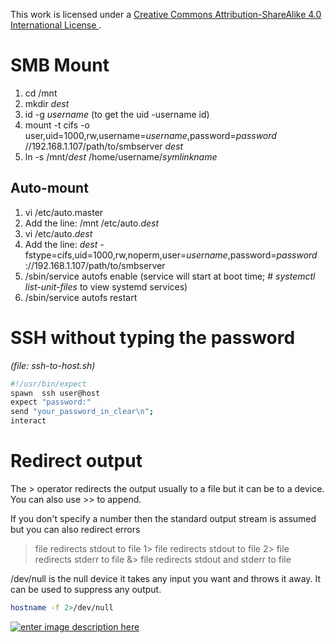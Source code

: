This work is licensed under a [Creative Commons Attribution-ShareAlike 4.0 International License ](http://creativecommons.org/licenses/by-sa/4.0/).

# SMB Mount

1. cd /mnt
2. mkdir *dest*
3. id -g *username* (to get the uid -username id)
4. mount -t cifs -o  user,uid=1000,rw,username=*username*,password=*password* //192.168.1.107/path/to/smbserver *dest*
5. ln -s /mnt/*dest* /home/username/*symlinkname*

## Auto-mount
1. vi /etc/auto.master
2. Add the line: /mnt /etc/auto.*dest*
3. vi /etc/auto.*dest*
4. Add the line: *dest*      -fstype=cifs,uid=1000,rw,noperm,user=*username*,password=*password*    ://192.168.1.107/path/to/smbserver
5. /sbin/service autofs enable (service will start at boot time; # *systemctl list-unit-files* to view systemd services)
6. /sbin/service autofs restart

# SSH without typing the password

*(file: ssh-to-host.sh)*
```bash
#!/usr/bin/expect
spawn  ssh user@host
expect "password:"
send "your_password_in_clear\n";
interact
```

# Redirect output

The > operator redirects the output usually to a file but it can be to a device. You can also use >> to append.

If you don't specify a number then the standard output stream is assumed but you can also redirect errors

> file redirects stdout to file
1> file redirects stdout to file
2> file redirects stderr to file
&> file redirects stdout and stderr to file

/dev/null is the null device it takes any input you want and throws it away. It can be used to suppress any output.

```bash
hostname -f 2>/dev/null
```

[![enter image description here](https://i.creativecommons.org/l/by-sa/4.0/80x15.png) ](http://creativecommons.org/licenses/by-sa/4.0/)